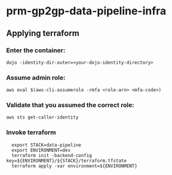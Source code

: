 # prm-gp2gp-data-pipeline-infra

## Applying terraform

### Enter the container:

`dojo -identity-dir-outer=<your-dojo-identity-directory>`

### Assume admin role:

`aws eval $(aws-cli-assumerole -rmfa <role-arn> <mfa-code>)`

### Validate that you assumed the correct role:

`aws sts get-caller-identity`

### Invoke terraform

```
  export STACK=data-pipeline
  export ENVIRONMENT=dev
  terraform init -backend-config key=${ENVIRONMENT}/${STACK}/terraform.tfstate
  terraform apply -var environment=${ENVIRONMENT}
```

